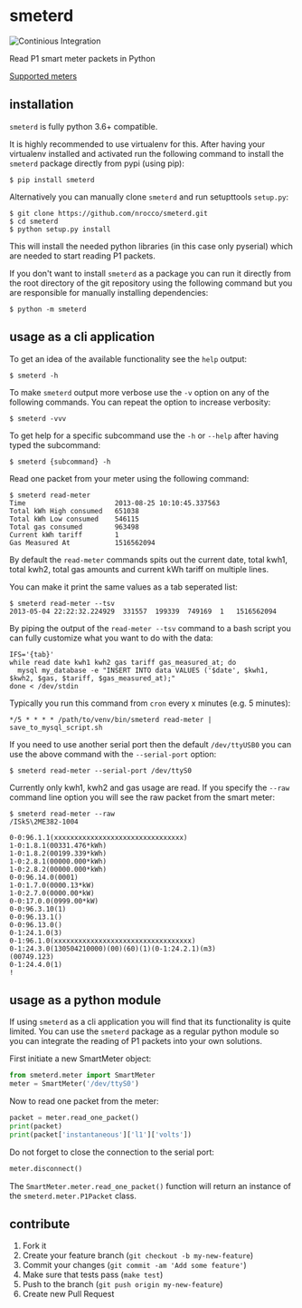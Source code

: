 smeterd
=======

![Continious Integration](https://github.com/nrocco/smeterd/workflows/Continious%20Integration/badge.svg?branch=master)

Read P1 smart meter packets in Python

[Supported meters](supported-meters.md)

installation
------------

`smeterd` is fully python 3.6+ compatible.

It is highly recommended to use virtualenv for this.
After having your virtualenv installed and activated run the following command to install
the `smeterd` package directly from pypi (using pip):

    $ pip install smeterd


Alternatively you can manually clone `smeterd` and run setupttools `setup.py`:

    $ git clone https://github.com/nrocco/smeterd.git
    $ cd smeterd
    $ python setup.py install


This will install the needed python libraries (in this case only pyserial)
which are needed to start reading P1 packets.

If you don't want to install `smeterd` as a package you can run it directly
from the root directory of the git repository using the following command but
you are responsible for manually installing dependencies:

    $ python -m smeterd



usage as a cli application
--------------------------

To get an idea of the available functionality see the `help` output:

    $ smeterd -h


To make `smeterd` output more verbose use the `-v` option on any of the
following commands. You can repeat the option to increase verbosity:

    $ smeterd -vvv


To get help for a specific subcommand use the `-h` or `--help` after
having typed the subcommand:

    $ smeterd {subcommand} -h


Read one packet from your meter using the following command:

    $ smeterd read-meter
    Time                      2013-08-25 10:10:45.337563
    Total kWh High consumed   651038
    Total kWh Low consumed    546115
    Total gas consumed        963498
    Current kWh tariff        1
    Gas Measured At           1516562094


By default the `read-meter` commands spits out the current date, total kwh1,
total kwh2, total gas amounts and current kWh tariff on multiple lines.

You can make it print the same values as a tab seperated list:

    $ smeterd read-meter --tsv
    2013-05-04 22:22:32.224929	331557	199339	749169	1	1516562094


By piping the output of the `read-meter --tsv` command to a bash script you can fully
customize what you want to do with the data:

    IFS='{tab}'
    while read date kwh1 kwh2 gas tariff gas_measured_at; do
      mysql my_database -e "INSERT INTO data VALUES ('$date', $kwh1, $kwh2, $gas, $tariff, $gas_measured_at);"
    done < /dev/stdin


Typically you run this command from `cron` every x minutes (e.g. 5 minutes):

    */5 * * * * /path/to/venv/bin/smeterd read-meter | save_to_mysql_script.sh


If you need to use another serial port then the default `/dev/ttyUSB0` you can
use the above command with the `--serial-port` option:

    $ smeterd read-meter --serial-port /dev/ttyS0


Currently only kwh1, kwh2 and gas usage are read. If you specify the `--raw`
command line option you will see the raw packet from the smart meter:

    $ smeterd read-meter --raw
    /ISk5\2ME382-1004

    0-0:96.1.1(xxxxxxxxxxxxxxxxxxxxxxxxxxxxxxxx)
    1-0:1.8.1(00331.476*kWh)
    1-0:1.8.2(00199.339*kWh)
    1-0:2.8.1(00000.000*kWh)
    1-0:2.8.2(00000.000*kWh)
    0-0:96.14.0(0001)
    1-0:1.7.0(0000.13*kW)
    1-0:2.7.0(0000.00*kW)
    0-0:17.0.0(0999.00*kW)
    0-0:96.3.10(1)
    0-0:96.13.1()
    0-0:96.13.0()
    0-1:24.1.0(3)
    0-1:96.1.0(xxxxxxxxxxxxxxxxxxxxxxxxxxxxxxxxxx)
    0-1:24.3.0(130504210000)(00)(60)(1)(0-1:24.2.1)(m3)
    (00749.123)
    0-1:24.4.0(1)
    !


usage as a python module
------------------------

If using `smeterd` as a cli application you will find that its functionality
is quite limited. You can use the `smeterd` package as a regular python module
so you can integrate the reading of P1 packets into your own solutions.

First initiate a new SmartMeter object:
```python
from smeterd.meter import SmartMeter
meter = SmartMeter('/dev/ttyS0')
```

Now to read one packet from the meter:
```python
packet = meter.read_one_packet()
print(packet)
print(packet['instantaneous']['l1']['volts'])
```

Do not forget to close the connection to the serial port:
```python
meter.disconnect()
```

The `SmartMeter.meter.read_one_packet()` function will return an instance of
the `smeterd.meter.P1Packet` class.


contribute
----------

1. Fork it
2. Create your feature branch (`git checkout -b my-new-feature`)
3. Commit your changes (`git commit -am 'Add some feature'`)
4. Make sure that tests pass (`make test`)
5. Push to the branch (`git push origin my-new-feature`)
6. Create new Pull Request
